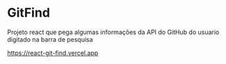 # GitFind

Projeto react que pega algumas informações da API do GitHub do usuario digitado na barra de pesquisa 

https://react-git-find.vercel.app



